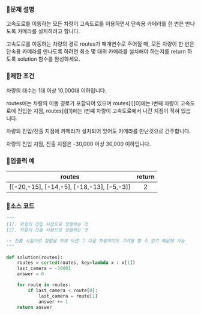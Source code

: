 ### 📌문제 설명

고속도로를 이동하는 모든 차량이 고속도로를 이용하면서 단속용 카메라를 한 번은 만나도록 카메라를 설치하려고 합니다.

고속도로를 이동하는 차량의 경로 routes가 매개변수로 주어질 때, 모든 차량이 한 번은 단속용 카메라를 만나도록 하려면 최소 몇 대의 카메라를 설치해야 하는지를 return 하도록 solution 함수를 완성하세요.

### 📌제한 조건

차량의 대수는 1대 이상 10,000대 이하입니다.

routes에는 차량의 이동 경로가 포함되어 있으며 routes[i][0]에는 i번째 차량이 고속도로에 진입한 지점, routes[i][1]에는 i번째 차량이 고속도로에서 나간 지점이 적혀 있습니다.

차량의 진입/진출 지점에 카메라가 설치되어 있어도 카메라를 만난것으로 간주합니다.

차량의 진입 지점, 진출 지점은 -30,000 이상 30,000 이하입니다.

### 📌입출력 예

|routes|return|
|:------:|:------:|
|[[-20,-15], [-14,-5], [-18,-13], [-5,-3]]|2|

### 📌소스 코드

```python
"""
[1]. 차량의 진입 시점으로 정렬하는 것
[2]. 차량의 진출 시점으로 정렬하는 것

-> 진출 시점으로 정렬을 하게 되면 그 다음 차량까지도 고려를 할 수 있기 때문에 가능
"""

def solution(routes):
    routes = sorted(routes, key=lambda x : x[1])
    last_camera = -30001
    answer = 0

    for route in routes:
        if last_camera < route[0]:
            last_camera = route[1]
            answer += 1
    return answer
```

